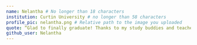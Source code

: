```yaml
---
name: Nelantha # No longer than 18 characters
institution: Curtin University # no longer than 58 characters
profile_pic: nelantha.png # Relative path to the image you uploaded
quote: “Glad to finally graduate! Thanks to my study buddies and teachers who have been encouraging me!" # No longer than 100 characters
github_user: Nelantha
---
```

